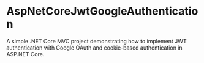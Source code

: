 # AspNetCoreJwtGoogleAuthentication
A simple .NET Core MVC project demonstrating how to implement JWT authentication with Google OAuth and cookie-based authentication in ASP.NET Core.
